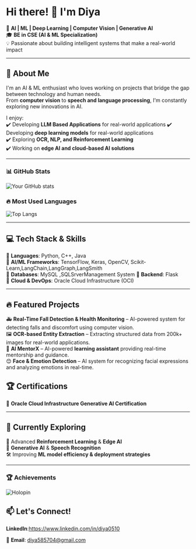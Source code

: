 # Hi there! 👋 I'm Diya 

🚀 **AI | ML | Deep Learning | Computer Vision | Generative AI**  
🎓 **BE in CSE (AI & ML Specialization)**  
💡 Passionate about building intelligent systems that make a real-world impact  

---

## 🔬 About Me  
I'm an AI & ML enthusiast who loves working on projects that bridge the gap between technology and human needs.  
From **computer vision** to **speech and language processing**, I'm constantly exploring new innovations in AI.  

I enjoy:  
✔️ Developing **LLM Based Applications** for real-world applications
✔️ Developing **deep learning models** for real-world applications  
✔️ Exploring **OCR, NLP, and Reinforcement Learning**  
✔️ Working on **edge AI and cloud-based AI solutions**  

---
### 📊 GitHub Stats
![Your GitHub stats](https://github-readme-stats.vercel.app/api?username=diya0510&show_icons=true&theme=radical)

### 🔥 Most Used Languages
![Top Langs](https://github-readme-stats.vercel.app/api/top-langs/?username=diya0510&layout=compact&theme=radical)

---

## 💻 Tech Stack & Skills  
🔹 **Languages**: Python, C++, Java  
🔹 **AI/ML Frameworks**: TensorFlow, Keras, OpenCV, Scikit-Learn,LangChain,LangGraph,LangSmith  
🔹 **Databases**: MySQL ,SQLSrverManagement System
🔹 **Backend**: Flask  
🔹 **Cloud & DevOps**: Oracle Cloud Infrastructure (OCI)  

---

## 🔥 Featured Projects  
🚑 **Real-Time Fall Detection & Health Monitoring** – AI-powered system for detecting falls and discomfort using computer vision.    
🖼️ **OCR-based Entity Extraction** – Extracting structured data from 200k+ images for real-world applications.   
🤖 **AI MentorX** – AI-powered **learning assistant** providing real-time mentorship and guidance.  
😊 **Face & Emotion Detection** – AI system for recognizing facial expressions and analyzing emotions in real-time.


## 🏆 Certifications  
🏅 **Oracle Cloud Infrastructure Generative AI Certification**  

---

## 🌱 Currently Exploring  
🔬 Advanced **Reinforcement Learning** & **Edge AI**  
📖 **Generative AI** & **Speech Recognition**  
🛠️ Improving **ML model efficiency & deployment strategies**  

---

### 🏆 Achievements
![Holopin](https://holopin.me/diya0510)

## 📫 Let's Connect!  

**LinkedIn**:https://www.linkedin.com/in/diya0510

📧 **Email**: diya585704@gmail.com  





